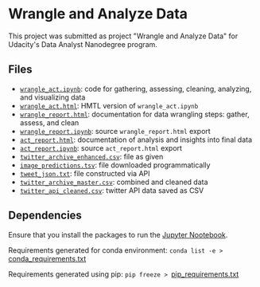 # Wrangle and Analyze Data

This project was submitted as project "Wrangle and Analyze Data" for Udacity's Data Analyst Nanodegree program.

## Files
* [`wrangle_act.ipynb`](wrangle_act.ipynb): code for gathering, assessing, cleaning, analyzing, and visualizing data
* [`wrangle_act.html`](wrangle_act.html): HMTL version of `wrangle_act.ipynb`
* [`wrangle_report.html`](wrangle_report.html): documentation for data wrangling steps: gather, assess, and clean
* [`wrangle_report.ipynb`](wrangle_report.ipynb): source `wrangle_report.html` export
* [`act_report.html`](act_report.html): documentation of analysis and insights into final data
* [`act_report.ipynb`](act_report.ipynb): source `act_report.html` export
* [`twitter_archive_enhanced.csv`](data/twitter_archive_enhanced.csv): file as given
* [`image_predictions.tsv`](data/image_predictions.tsv): file downloaded programmatically
* [`tweet_json.txt`](data/tweet_json.txt): file constructed via API
* [`twitter_archive_master.csv`](data/twitter_archive_master.csv): combined and cleaned data
* [`twitter_api_cleaned.csv`](data/twitter_api_cleaned.csv): twitter API data saved as CSV


## Dependencies
Ensure that you install the packages to run the [Jupyter Nootebook](wrangle_act.ipynb).

 Requirements generated for conda environment:
`conda list -e >` [conda_requirements.txt](conda_requirements.txt)

Requirements generated using pip:
`pip freeze > `[pip_requirements.txt](pip_requirements.txt)
